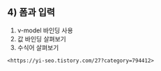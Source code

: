 ## 4) 폼과 입력

1. v-model 바인딩 사용
2. 값 바인딩 살펴보기
3. 수식어 살펴보기

```
<https://yi-seo.tistory.com/27?category=794412>
```